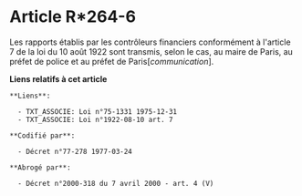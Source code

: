 # Article R*264-6

Les rapports établis par les contrôleurs financiers conformément à l'article 7 de la loi du 10 août 1922 sont transmis, selon
le cas, au maire de Paris, au préfet de police et au préfet de Paris[*communication*].

**Liens relatifs à cet article**

	**Liens**:

	  - TXT_ASSOCIE: Loi n°75-1331 1975-12-31
	  - TXT_ASSOCIE: Loi n°1922-08-10 art. 7

	**Codifié par**:

	  - Décret n°77-278 1977-03-24

	**Abrogé par**:

	  - Décret n°2000-318 du 7 avril 2000 - art. 4 (V)
